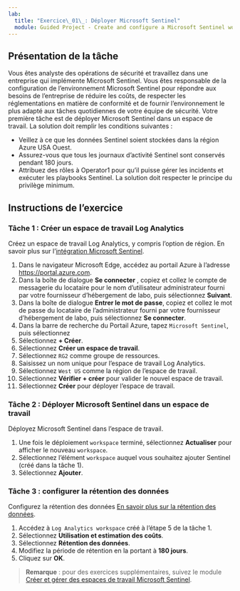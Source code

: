 ```yaml
---
lab:
  title: "Exercice\_01\_: Déployer Microsoft Sentinel"
  module: Guided Project - Create and configure a Microsoft Sentinel workspace
---
```


## Présentation de la tâche

Vous êtes analyste des opérations de sécurité et travaillez dans une entreprise qui implémente Microsoft Sentinel. Vous êtes responsable de la configuration de l’environnement Microsoft Sentinel pour répondre aux besoins de l’entreprise de réduire les coûts, de respecter les réglementations en matière de conformité et de fournir l’environnement le plus adapté aux tâches quotidiennes de votre équipe de sécurité.
Votre première tâche est de déployer Microsoft Sentinel dans un espace de travail. La solution doit remplir les conditions suivantes :

- Veillez à ce que les données Sentinel soient stockées dans la région Azure USA Ouest.
- Assurez-vous que tous les journaux d’activité Sentinel sont conservés pendant 180 jours.
- Attribuez des rôles à Operator1 pour qu’il puisse gérer les incidents et exécuter les playbooks Sentinel. La solution doit respecter le principe du privilège minimum.

## Instructions de l’exercice

### Tâche 1 : Créer un espace de travail Log Analytics

Créez un espace de travail Log Analytics, y compris l’option de région. En savoir plus sur l’[intégration Microsoft Sentinel](https://learn.microsoft.com/azure/sentinel/quickstart-onboard).

  1. Dans le navigateur Microsoft Edge, accédez au portail Azure à l’adresse <https://portal.azure.com>.
  1. Dans la boîte de dialogue **Se connecter** , copiez et collez le compte de messagerie du locataire pour le nom d’utilisateur administrateur fourni par votre fournisseur d’hébergement de labo, puis sélectionnez **Suivant**.
  1. Dans la boîte de dialogue **Entrer le mot de passe**, copiez et collez le mot de passe du locataire de l’administrateur fourni par votre fournisseur d’hébergement de labo, puis sélectionnez **Se connecter**.
  1. Dans la barre de recherche du Portail Azure, tapez `Microsoft Sentinel`, puis sélectionnez
  1. Sélectionnez **+ Créer**.
  1. Sélectionnez **Créer un espace de travail**.
  1. Sélectionnez `RG2` comme groupe de ressources.
  1. Saisissez un nom unique pour l’espace de travail Log Analytics.
  1. Sélectionnez `West US` comme la région de l’espace de travail.
  1. Sélectionnez **Vérifier + créer** pour valider le nouvel espace de travail.
  1. Sélectionnez **Créer** pour déployer l’espace de travail.

### Tâche 2 : Déployer Microsoft Sentinel dans un espace de travail

Déployez Microsoft Sentinel dans l’espace de travail.

  1. Une fois le déploiement `workspace` terminé, sélectionnez **Actualiser** pour afficher le nouveau `workspace`.
  1. Sélectionnez l’élément `workspace` auquel vous souhaitez ajouter Sentinel (créé dans la tâche 1).
  1. Sélectionnez **Ajouter**.

### Tâche 3 : configurer la rétention des données

Configurez la rétention des données [En savoir plus sur la rétention des données](https://learn.microsoft.com/azure/azure-monitor/logs/data-retention-archive).

  1. Accédez à `Log Analytics workspace` créé à l’étape 5 de la tâche 1.
  1. Sélectionnez **Utilisation et estimation des coûts**.
  1. Sélectionnez **Rétention des données**.
  1. Modifiez la période de rétention en la portant à **180 jours**.
  1. Cliquez sur **OK**.

>**Remarque** : pour des exercices supplémentaires, suivez le module [Créer et gérer des espaces de travail Microsoft Sentinel](https://learn.microsoft.com/training/modules/create-manage-azure-sentinel-workspaces/).
